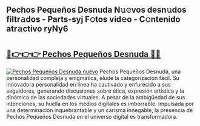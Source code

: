 ## Pechos Pequeños Desnuda N𝚞𝚎vos desn𝚞dos filtr𝚊dos - Parts-syj F𝚘tos vid𝚎o - C𝚘ntenido atr𝚊ctivo ryNy6

# <h2><a href="http://mb9q2o.tromn.icu/?c=Pechos+Peque%c3%b1os+Desnuda">🔗👉👉👉 Pechos Pequeños Desnuda 🔗🔗</a></h2>

[![Pechos Pequeños Desnuda nuevo](https://i.imgur.com/pEAQMta.gif)](http://mb9q2o.tromn.icu/?c=Pechos+Peque%c3%b1os+Desnuda)
Pechos Pequeños Desnuda, una personalidad compleja y enigmática, elude la categorización fácil. Su innovadora personalidad en línea ha cautivado y enfurecido a sus seguidores, generando discusiones sobre ética, expresión artística y la dinámica de las sociedades virtuales. A pesar de la ambigüedad de sus intenciones, su huella en los medios digitales es imborrable. Impulsada por una determinación inquebrantable y un carisma innegable, la presencia de Pechos Pequeños Desnuda en el universo digital es transformadora.

